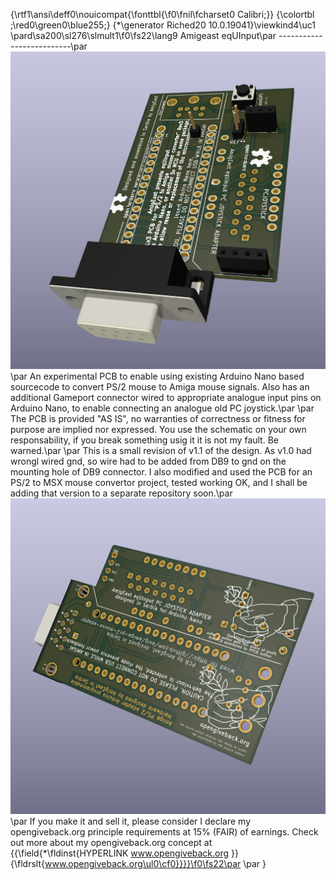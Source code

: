 {\rtf1\ansi\deff0\nouicompat{\fonttbl{\f0\fnil\fcharset0 Calibri;}}
{\colortbl ;\red0\green0\blue255;}
{\*\generator Riched20 10.0.19041}\viewkind4\uc1 
\pard\sa200\sl276\slmult1\f0\fs22\lang9 Amigeast eqUInput\par
--------------------------\par
![Screenshot](./amigaps2front.png)\par
An experimental PCB to enable using existing Arduino Nano based sourcecode to convert PS/2 mouse to Amiga mouse signals. Also has an additional Gameport connector wired to appropriate analogue input pins on Arduino Nano, to enable connecting an analogue old PC joystick.\par
\par
The PCB is provided "AS IS", no warranties of correctness or fitness for purpose are implied nor expressed. You use the schematic on your own responsability, if you break something usig it it is not my fault. Be warned.\par
\par
This is a small revision of v1.1 of the design. As v1.0 had wrongl wired gnd, so wire had to be added from DB9 to gnd on the mounting hole of DB9 connector. I also modified and used the PCB for an PS/2 to MSX mouse convertor project, tested working OK, and I shall be adding that version to a separate repository soon.\par
![Screenshot](./amigaps2back.png)\par
If you make it and sell it, please consider I declare my opengiveback.org principle requirements at 15% (FAIR) of earnings. Check out more about my opengiveback.org concept at {{\field{\*\fldinst{HYPERLINK www.opengiveback.org }}{\fldrslt{www.opengiveback.org\ul0\cf0}}}}\f0\fs22\par
\par
}
 